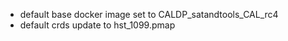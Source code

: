 - default base docker image set to CALDP_satandtools_CAL_rc4
- default crds update to hst_1099.pmap
